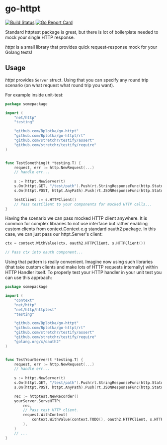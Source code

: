 # go-httpt

[![Build Status](https://travis-ci.org/Bplotka/go-httpt.svg?branch=master)](https://travis-ci.org/Bplotka/go-httpt) [![Go Report Card](https://goreportcard.com/badge/github.com/Bplotka/go-httpt)](https://goreportcard.com/report/github.com/Bplotka/go-httpt)

Standard httptest package is great, but there is lot of boilerplate needed to mock your single HTTP response.

*httpt* is a small library that provides quick request-response mock for your Golang tests!

## Usage

*httpt* provides `Server` struct. Using that you can specify any round trip scenario (on what request what round trip you want).

For example inside unit-test:
```go
package somepackage

import (
	"net/http"
	"testing"

	"github.com/Bplotka/go-httpt"
	"github.com/Bplotka/go-httpt/rt"
	"github.com/stretchr/testify/assert"
	"github.com/stretchr/testify/require"
)


func TestSomething(t *testing.T) {
    request, err := http.NewRequest(...)
    // handle err...
            
    s := httpt.NewServer(t)
    s.On(httpt.GET, "/test/path").Push(rt.StringResponseFunc(http.StatusBadRequest, "really_bad_request"))
    s.On(httpt.POST, httpt.AnyPath).Push(rt.JSONResponseFunc(http.StatusOK, []byte(`{"error": "really_bad_request"}`)))

    testClient := s.HTTPClient()
    // Pass testClient to your components for mocked HTTP calls...
}
```

Having the scenario we can pass mocked HTTP client anywhere. It is common for complex libraries to not use interface but 
rather enabling custom clients from context.Context e.g standard oauth2 package. In this case, we can just pass our httpt.Server's client:

```go
ctx = context.WithValue(ctx, oauth2.HTTPClient, s.HTTPClient())

// Pass ctx into oauth component...
```

Using that pattern is really convenient. Imagine now using such libraries (that take custom clients and make lots of HTTP requests internally) within
HTTP Handler itself. To properly test your HTTP handler in your unit test you can use this approach:

```go
package somepackage

import (
    "context"
	"net/http"
	"net/http/httptest"
	"testing"

	"github.com/Bplotka/go-httpt"
	"github.com/Bplotka/go-httpt/rt"
	"github.com/stretchr/testify/assert"
	"github.com/stretchr/testify/require"
	"golang.org/x/oauth2"
)


func TestYourServer(t *testing.T) {
    request, err := http.NewRequest(...)
    // handle err...
    
    s := httpt.NewServer(t)
    s.On(httpt.GET, "/test/path").Push(rt.StringResponseFunc(http.StatusBadRequest, "really_bad_request"))
    s.On(httpt.POST, httpt.AnyPath).Push(rt.JSONResponseFunc(http.StatusOK, []byte(`{"error": "really_bad_request"}`)))

    rec := httptest.NewRecorder()
   	yourServer.ServeHTTP(
 		rec,
  		// Pass test HTTP client.
   		request.WithContext(
   		    context.WithValue(context.TODO(), oauth2.HTTPClient, s.HTTPClient()),
        ),
   	)
   	// ...
}
```